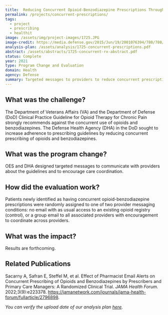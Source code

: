 ```yaml
---
title:  Reducing Concurrent Opioid-Benzodiazepine Prescriptions Through Provider Messages
permalink: /projects/concurrent-prescriptions/
tags: 
  - project
  - prescribing
  - healthit
image: /assets/img/project-images/1725.JPG
image-credit: https://media.defense.gov/2015/Jun/19/2001076394/780/780/0/150617-F-SI704-003.JPG
analysis-plan: /assets/analysis/1725-concurrent-prescriptions.pdf
abstract: /assets/abstracts/1725-concurrent-rx-abstract.pdf
status: Complete
year: 2021
type: Program Change and Evaluation
domain: Health
agency: Defense
summary: Targeted messages to providers to reduce concurrent prescriptions
---
```

## What was the challenge?
The Department of Veterans Affairs (VA) and the Department of Defense (DoD) Clinical Practice Guideline for Opioid Therapy for Chronic Pain strongly recommends against the concurrent use of opioids and benzodiazepines. The Defense Health Agency (DHA) in the DoD sought to increase adherence to prescribing guidelines by reducing concurrent prescribing of opioids and benzodiazepines.

## What was the program change?
OES and DHA designed targeted messages to communicate with providers about the guidelines and to encourage care coordination.

## How did the evaluation work?
Patients newly identified as having concurrent opioid-benzodiazepine prescriptions were randomly assigned to one of two provider messaging conditions: no email with as usual access to an existing opioid registry (control), or a group email to all associated providers with encouragement to coordinate across providers. 

## What was the impact?
Results are forthcoming.

## Related Publications
Sacarny A, Safran E, Steffel M, et al. Effect of Pharmacist Email Alerts on Concurrent Prescribing of Opioids and Benzodiazepines by Prescribers and Primary Care Managers: A Randomized Clinical Trial. <i>JAMA Health Forum.</i> 2022;3(9):e223378. <a href="https://jamanetwork.com/journals/jama-health-forum/fullarticle/2796898">https://jamanetwork.com/journals/jama-health-forum/fullarticle/2796898</a>.

*You can verify the upload date of our analysis plan <a href="https://github.com/gsa-oes/office-of-evaluation-sciences/commits/master/assets/analysis/concurrent-prescriptions.pdf">here</a>.*
